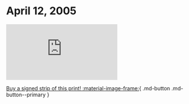 # April 12, 2005

![](https://www.achewood.com/comic.php?date=04122005)

[Buy a signed strip of this print! :material-image-frame:](https://achewood-holiday-pop-up.myshopify.com/products/strip#04122005){ .md-button .md-button--primary }
